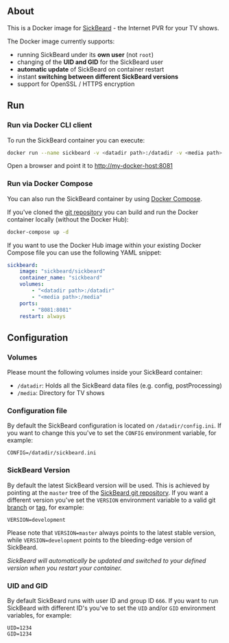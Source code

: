 ## About

This is a Docker image for [SickBeard](http://sickbeard.com/) - the Internet PVR for your TV shows.

The Docker image currently supports:

* running SickBeard under its __own user__ (not `root`)
* changing of the __UID and GID__ for the SickBeard user
* __automatic update__ of SickBeard on container restart
* instant __switching between different SickBeard versions__
* support for OpenSSL / HTTPS encryption

## Run

### Run via Docker CLI client

To run the SickBeard container you can execute:

```bash
docker run --name sickbeard -v <datadir path>:/datadir -v <media path>:/media -p 8081:8081 sickbeard/sickbeard
```

Open a browser and point it to [http://my-docker-host:8081](http://my-docker-host:8081)

### Run via Docker Compose

You can also run the SickBeard container by using [Docker Compose](https://www.docker.com/docker-compose).

If you've cloned the [git repository](https://github.com/domibarton/docker-sickbeard) you can build and run the Docker container locally (without the Docker Hub):

```bash
docker-compose up -d
```

If you want to use the Docker Hub image within your existing Docker Compose file you can use the following YAML snippet:

```yaml
sickbeard:
    image: "sickbeard/sickbeard"
    container_name: "sickbeard"
    volumes:
        - "<datadir path>:/datadir"
        - "<media path>:/media"
    ports:
        - "8081:8081"
    restart: always
```

## Configuration

### Volumes

Please mount the following volumes inside your SickBeard container:

* `/datadir`: Holds all the SickBeard data files (e.g. config, postProcessing)
* `/media`: Directory for TV shows

### Configuration file

By default the SickBeard configuration is located on `/datadir/config.ini`.
If you want to change this you've to set the `CONFIG` environment variable, for example:

```
CONFIG=/datadir/sickbeard.ini
```

### SickBeard Version

By default the latest SickBeard version will be used. This is achieved by pointing at the `master` tree of the [SickBeard git repository](https://github.com/midgetspy/Sick-Beard/tree/master). If you want a different version you've set the `VERSION` environment variable to a valid git [branch](https://github.com/midgetspy/Sick-Beard/branches) or [tag](https://github.com/midgetspy/Sick-Beard/tags), for example:

```
VERSION=development
```

Please note that `VERSION=master` always points to the latest stable version, while `VERSION=development` points to the bleeding-edge version of SickBeard.

_SickBeard will automatically be updated and switched to your defined version when you restart your container._

### UID and GID

By default SickBeard runs with user ID and group ID `666`.
If you want to run SickBeard with different ID's you've to set the `UID` and/or `GID` environment variables, for example:

```
UID=1234
GID=1234
```